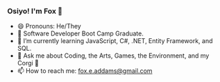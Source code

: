 ### Osiyo! I'm Fox 👋  

* 😄 Pronouns: He/They
* 🔭 Software Developer Boot Camp Graduate.
* 🌱 I’m currently learning JavaScript, C#, .NET, Entity Framework, and SQL.
* 💬 Ask me about Coding, the Arts, Games, the Environment, and my Corgi 🐾
* 📫 How to reach me: fox.e.addams@gmail.com

<!--
**mfluder24/mfluder24** is a ✨ _special_ ✨ repository because its `README.md` (this file) appears on your GitHub profile.

Here are some ideas to get you started:

- 🔭 I’m currently working on ...
- 🌱 I’m currently learning ...
- 👯 I’m looking to collaborate on ...
- 🤔 I’m looking for help with ...
- 💬 Ask me about ...
- 📫 How to reach me: ...
- 😄 Pronouns: ...
- ⚡ Fun fact: ...
-->

